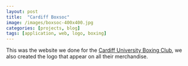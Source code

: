 ```yaml
---
layout: post
title:  "Cardiff Boxsoc"
image: /images/boxsoc-400x400.jpg
categories: [projects, blog]
tags: [application, web, logo, boxing]
---
```


This was the website we done for the [Cardiff University Boxing Club](http://www.cardiffboxing.co.uk), we also created the logo that appear on all their merchandise.